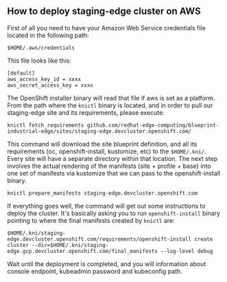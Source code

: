 ## How to deploy staging-edge cluster on AWS

First of all you need to have your Amazon Web Service credentials file located in the following path:

`$HOME/.aws/credentials`

This file looks like this:

```
[default]
aws_access_key_id = xxxx
aws_secret_access_key = xxxx
```

The OpenShift installer binary will read that file if aws is set as a platform. From the path where the `knictl` binary is located, and in order to pull our staging-edge site and its requirements, please execute:

`knictl fetch_requirements github.com/redhat-edge-computing/blueprint-industrial-edge/sites/staging-edge.devcluster.openshift.com/`

This command will download the site blueprint definition, and all its requirements (oc, openshift-install, kustomize, etc) to the `$HOME/.kni/`. Every site will have a separate directory within that location. The next step involves the actual rendering of the manifests (site + profile + base) into one set of manifests via kustomize that we can pass to the openshift-install binary.

`knictl prepare_manifests staging-edge.devcluster.openshift.com`

If everything goes well, the command will get out some instructions to deploy the cluster. It's basically asking you to run `openshift-install` binary pointing to where the final manifests created by `knictl` are:

`$HOME/.kni/staging-edge.devcluster.openshift.com/requirements/openshift-install create cluster --dir=$HOME/.kni/staging-edge.gcp.devcluster.openshift.com/final_manifests --log-level debug`

Wait until the deployment is completed, and you will information about console endpoint, kubeadmin password and kubeconfig path. 
